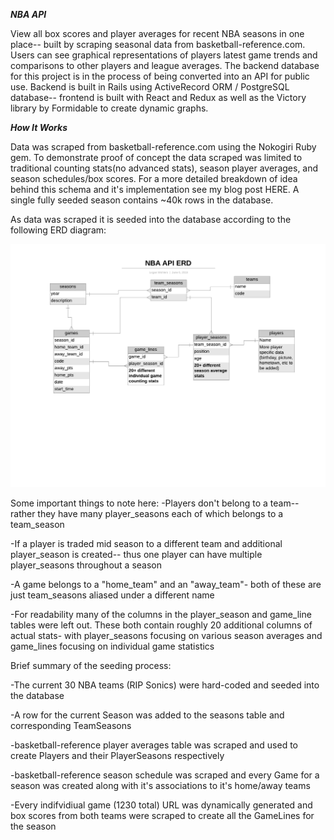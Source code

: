 ***NBA API***

View all box scores and player averages for recent NBA seasons in one place-- built by scraping seasonal data from basketball-reference.com.   Users can see graphical representations of players latest game trends and comparisons to other players and league averages.  The backend database for this project is in the process of being converted into an API for public use.  Backend is built in Rails using ActiveRecord ORM / PostgreSQL database-- frontend is built with React and Redux as well as the Victory library by Formidable to create dynamic graphs.


***How It Works***

Data was scraped from basketball-reference.com using the Nokogiri Ruby gem.  To demonstrate proof of concept the data scraped was limited to traditional counting stats(no advanced stats), season player averages, and season schedules/box scores.  For a more detailed breakdown of idea behind this schema and it's implementation see my blog post HERE.  A single fully seeded season contains ~40k rows in the database.

As data was scraped it is seeded into the database according to the following ERD diagram:


![ERD](src/assets/NBAPIERD2.png)


Some important things to note here:
-Players don't belong to a team-- rather they have many player_seasons each of which belongs to a team_season

-If a player is traded mid season to a different team and additional player_season is created-- thus one player can have multiple player_seasons throughout a season

-A game belongs to a "home_team" and an "away_team"- both of these are just team_seasons aliased under a different name

-For readability many of the columns in the player_season and game_line tables were left out.  These both contain roughly 20 additional columns of actual stats- with player_seasons focusing on various season averages and game_lines focusing on individual game statistics


Brief summary of the seeding process:

-The current 30 NBA teams (RIP Sonics) were hard-coded and seeded into the database

-A row for the current Season was added to the seasons table and corresponding TeamSeasons 

-basketball-reference player averages table was scraped and  used to create Players and their PlayerSeasons respectively
	
-basketball-reference season schedule was scraped and every Game for a season was created along with it's associations to it's home/away teams
	
-Every indifvidiual game (1230 total) URL was dynamically generated and box scores from both teams were scraped to create all the GameLines for the season



